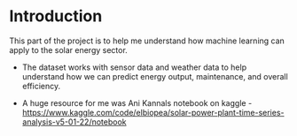 # Introduction 

This part of the project is to help me understand how machine learning can apply to the solar energy sector. 

- The dataset works with sensor data and weather data to help understand how we can predict energy output, maintenance, and overall efficiency. 

- A huge resource for me was Ani Kannals notebook on kaggle - https://www.kaggle.com/code/elbiopea/solar-power-plant-time-series-analysis-v5-01-22/notebook

